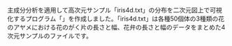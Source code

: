 主成分分析を適用して高次元サンプル「iris4d.txt」の分布を二次元図上で可視化するプログラム「」を作成しました。「iris4d.txt」は各種50個体の3種類の花のアヤメにおける花のがく片の長さと幅、花弁の長さと幅のデータをまとめた4次元サンプルのファイルです。
